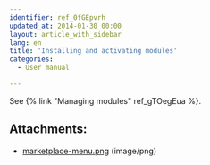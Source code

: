 ```yaml
---
identifier: ref_0fGEpvrh
updated_at: 2014-01-30 00:00
layout: article_with_sidebar
lang: en
title: 'Installing and activating modules'
categories:
  - User manual

---
```



See {% link "Managing modules" ref_gTOegEua %}.

## Attachments:

* [marketplace-menu.png]({{site.baseurl}}/attachments/6389766/6586369.png) (image/png)